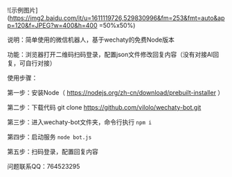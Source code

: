 ![示例图片](https://img2.baidu.com/it/u=1611119726,529830996&fm=253&fmt=auto&app=120&f=JPEG?w=400&h=400 =50%x50%)

说明：简单使用的微信机器人，基于wechaty的免费Node版本

功能：浏览器打开二维码扫码登录，配置json文件修改回复内容（没有对接AI回复，可自行对接）

使用步骤：

第一步：安装Node（ https://nodejs.org/zh-cn/download/prebuilt-installer ）

第二步：下载代码 git clone https://github.com/vilolo/wechaty-bot.git

第三步：进入wechaty-bot文件夹，命令行执行  `npm i`

第四步：启动服务 `node bot.js`

第五步：扫码登录，配置回复内容

问题联系QQ：764523295
